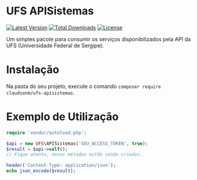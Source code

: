 # UFS APISistemas
[![Latest Version](https://badgen.net/github/release/claudsonm/ufs-apisistemas)](https://github.com/claudsonm/ufs-apisistemas/releases)
[![Total Downloads](https://poser.pugx.org/claudsonm/ufs-apisistemas/downloads)](https://packagist.org/packages/claudsonm/ufs-apisistemas)
[![License](https://poser.pugx.org/claudsonm/ufs-apisistemas/license)](https://packagist.org/packages/claudsonm/ufs-apisistemas)

Um simples pacote para consumir os serviços disponibilizados pela API da UFS 
(Universidade Federal de Sergipe).

# Instalação
Na pasta do seu projeto, execute o comando `composer require claudsonm/ufs-apisistemas`.

# Exemplo de Utilização

```php
require 'vendor/autoload.php';

$api = new UFS\APISistemas('SEU_ACCESS_TOKEN', true);
$result = $api->self();
// Fique atento, novos métodos estão sendo criados.

header('Content-Type: application/json');
echo json_encode($result);
```

